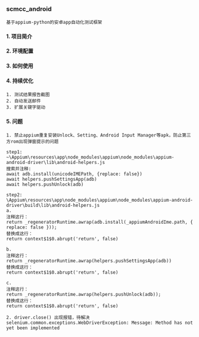 ### scmcc_android
    基于appium-python的安卓app自动化测试框架

#### 1. 项目简介

#### 2. 环境配置

#### 3. 如何使用

#### 4. 持续优化
    1. 测试结果报告截图
    2. 自动发送邮件
    3. 扩展关键字驱动

#### 5. 问题
    1. 禁止appium重复安装Unlock、Setting、Android Input Manager等apk，防止第三方rom出现弹窗提示的问题
    
    step1:
    ~\Appium\resources\app\node_modules\appium\node_modules\appium-android-driver\lib\android-helpers.js
    搜索并注释:
    await adb.install(unicodeIMEPath, {replace: false})
    await helpers.pushSettingsApp(adb)
    await helpers.pushUnlock(adb)
    
    step2:
    \Appium\resources\app\node_modules\appium\node_modules\appium-android-driver\build\lib\android-helpers.js
    a. 
    注释这行：
    return _regeneratorRuntime.awrap(adb.install(_appiumAndroidIme.path, { replace: false }));
    替换成这行：
    return context$1$0.abrupt('return', false)
    
    b. 
    注释这行：
    return _regeneratorRuntime.awrap(helpers.pushSettingsApp(adb))
    替换成这行：
    return context$1$0.abrupt('return', false)
    
    c. 
    注释这行：
    return _regeneratorRuntime.awrap(helpers.pushUnlock(adb));
    替换成这行：
    return context$1$0.abrupt('return', false)

    2. driver.close() 出现报错，待解决
    selenium.common.exceptions.WebDriverException: Message: Method has not yet been implemented